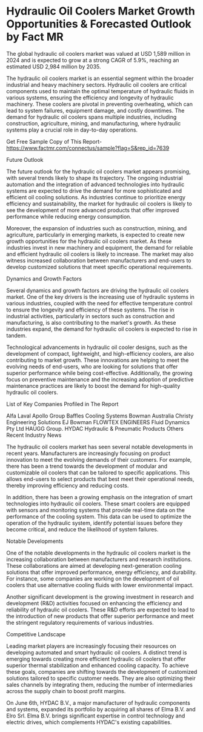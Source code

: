 # Hydraulic Oil Coolers Market Growth Opportunities & Forecasted Outlook by Fact MR
The global hydraulic oil coolers market was valued at USD 1,589 million in 2024 and is expected to grow at a strong CAGR of 5.9%, reaching an estimated USD 2,984 million by 2035.

The hydraulic oil coolers market is an essential segment within the broader industrial and heavy machinery sectors. Hydraulic oil coolers are critical components used to maintain the optimal temperature of hydraulic fluids in various systems, ensuring the efficiency and longevity of hydraulic machinery. These coolers are pivotal in preventing overheating, which can lead to system failures, equipment damage, and costly downtimes. The demand for hydraulic oil coolers spans multiple industries, including construction, agriculture, mining, and manufacturing, where hydraulic systems play a crucial role in day-to-day operations.

Get Free Sample Copy of This Report-https://www.factmr.com/connectus/sample?flag=S&rep_id=7639

Future Outlook

The future outlook for the hydraulic oil coolers market appears promising, with several trends likely to shape its trajectory. The ongoing industrial automation and the integration of advanced technologies into hydraulic systems are expected to drive the demand for more sophisticated and efficient oil cooling solutions. As industries continue to prioritize energy efficiency and sustainability, the market for hydraulic oil coolers is likely to see the development of more advanced products that offer improved performance while reducing energy consumption.

Moreover, the expansion of industries such as construction, mining, and agriculture, particularly in emerging markets, is expected to create new growth opportunities for the hydraulic oil coolers market. As these industries invest in new machinery and equipment, the demand for reliable and efficient hydraulic oil coolers is likely to increase. The market may also witness increased collaboration between manufacturers and end-users to develop customized solutions that meet specific operational requirements.

Dynamics and Growth Factors

Several dynamics and growth factors are driving the hydraulic oil coolers market. One of the key drivers is the increasing use of hydraulic systems in various industries, coupled with the need for effective temperature control to ensure the longevity and efficiency of these systems. The rise in industrial activities, particularly in sectors such as construction and manufacturing, is also contributing to the market's growth. As these industries expand, the demand for hydraulic oil coolers is expected to rise in tandem.

Technological advancements in hydraulic oil cooler designs, such as the development of compact, lightweight, and high-efficiency coolers, are also contributing to market growth. These innovations are helping to meet the evolving needs of end-users, who are looking for solutions that offer superior performance while being cost-effective. Additionally, the growing focus on preventive maintenance and the increasing adoption of predictive maintenance practices are likely to boost the demand for high-quality hydraulic oil coolers.

List of Key Companies Profiled in The Report

Alfa Laval
Apollo Group
Baffles Cooling Systems
Bowman Australia
Christy Engineering Solutions
EJ Bowman
FLOWTEX ENGINEERS
Fluid Dynamics Pty Ltd
HAUGG Group.
HYDAC
Hydraulic & Pneumatic Products
Others
Recent Industry News

The hydraulic oil coolers market has seen several notable developments in recent years. Manufacturers are increasingly focusing on product innovation to meet the evolving demands of their customers. For example, there has been a trend towards the development of modular and customizable oil coolers that can be tailored to specific applications. This allows end-users to select products that best meet their operational needs, thereby improving efficiency and reducing costs.

In addition, there has been a growing emphasis on the integration of smart technologies into hydraulic oil coolers. These smart coolers are equipped with sensors and monitoring systems that provide real-time data on the performance of the cooling system. This data can be used to optimize the operation of the hydraulic system, identify potential issues before they become critical, and reduce the likelihood of system failures.

Notable Developments

One of the notable developments in the hydraulic oil coolers market is the increasing collaboration between manufacturers and research institutions. These collaborations are aimed at developing next-generation cooling solutions that offer improved performance, energy efficiency, and durability. For instance, some companies are working on the development of oil coolers that use alternative cooling fluids with lower environmental impact.

Another significant development is the growing investment in research and development (R&D) activities focused on enhancing the efficiency and reliability of hydraulic oil coolers. These R&D efforts are expected to lead to the introduction of new products that offer superior performance and meet the stringent regulatory requirements of various industries.

Competitive Landscape

Leading market players are increasingly focusing their resources on developing automated and smart hydraulic oil coolers. A distinct trend is emerging towards creating more efficient hydraulic oil coolers that offer superior thermal stabilization and enhanced cooling capacity. To achieve these goals, companies are shifting towards the development of customized solutions tailored to specific customer needs. They are also optimizing their sales channels by integrating them, reducing the number of intermediaries across the supply chain to boost profit margins.

On June 6th, HYDAC B.V., a major manufacturer of hydraulic components and systems, expanded its portfolio by acquiring all shares of Elma B.V. and Elro Srl. Elma B.V. brings significant expertise in control technology and electric drives, which complements HYDAC's existing capabilities.
